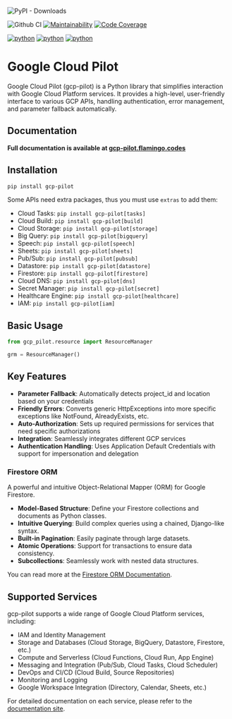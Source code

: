 ![PyPI - Downloads](https://img.shields.io/pypi/dm/gcp-pilot)

![Github CI](https://github.com/flamingo-run/gcp-pilot/workflows/Github%20CI/badge.svg)
[![Maintainability](https://qlty.sh/badges/e65aa986-7aeb-436c-9340-9aa19ef3edaa/maintainability.svg)](https://qlty.sh/gh/flamingo-run/projects/gcp-pilot)
[![Code Coverage](https://qlty.sh/badges/e65aa986-7aeb-436c-9340-9aa19ef3edaa/test_coverage.svg)](https://qlty.sh/gh/flamingo-run/projects/gcp-pilot)

[![python](https://img.shields.io/badge/python-3.11-blue.svg)]() [![python](https://img.shields.io/badge/python-3.12-blue.svg)]() [![python](https://img.shields.io/badge/python-3.13-blue.svg)]()

# Google Cloud Pilot

Google Cloud Pilot (gcp-pilot) is a Python library that simplifies interaction with Google Cloud Platform services. It provides a high-level, user-friendly interface to various GCP APIs, handling authentication, error management, and parameter fallback automatically.

## Documentation

**Full documentation is available at [gcp-pilot.flamingo.codes](https://gcp-pilot.flamingo.codes)**

## Installation

```bash
pip install gcp-pilot
```

Some APIs need extra packages, thus you must use `extras` to add them:

- Cloud Tasks: `pip install gcp-pilot[tasks]`
- Cloud Build: `pip install gcp-pilot[build]`
- Cloud Storage: `pip install gcp-pilot[storage]`
- Big Query: `pip install gcp-pilot[bigquery]`
- Speech: `pip install gcp-pilot[speech]`
- Sheets: `pip install gcp-pilot[sheets]`
- Pub/Sub: `pip install gcp-pilot[pubsub]`
- Datastore: `pip install gcp-pilot[datastore]`
- Firestore: `pip install gcp-pilot[firestore]`
- Cloud DNS: `pip install gcp-pilot[dns]`
- Secret Manager: `pip install gcp-pilot[secret]`
- Healthcare Engine: `pip install gcp-pilot[healthcare]`
- IAM: `pip install gcp-pilot[iam]`

## Basic Usage

```python
from gcp_pilot.resource import ResourceManager

grm = ResourceManager()
```

## Key Features

- **Parameter Fallback**: Automatically detects project_id and location based on your credentials
- **Friendly Errors**: Converts generic HttpExceptions into more specific exceptions like NotFound, AlreadyExists, etc.
- **Auto-Authorization**: Sets up required permissions for services that need specific authorizations
- **Integration**: Seamlessly integrates different GCP services
- **Authentication Handling**: Uses Application Default Credentials with support for impersonation and delegation

### Firestore ORM

A powerful and intuitive Object-Relational Mapper (ORM) for Google Firestore.

- **Model-Based Structure**: Define your Firestore collections and documents as Python classes.
- **Intuitive Querying**: Build complex queries using a chained, Django-like syntax.
- **Built-in Pagination**: Easily paginate through large datasets.
- **Atomic Operations**: Support for transactions to ensure data consistency.
- **Subcollections**: Seamlessly work with nested data structures.

You can read more at the [Firestore ORM Documentation](https://gcp-pilot.flamingo.codes/services/firestore).

## Supported Services

gcp-pilot supports a wide range of Google Cloud Platform services, including:

- IAM and Identity Management
- Storage and Databases (Cloud Storage, BigQuery, Datastore, Firestore, etc.)
- Compute and Serverless (Cloud Functions, Cloud Run, App Engine)
- Messaging and Integration (Pub/Sub, Cloud Tasks, Cloud Scheduler)
- DevOps and CI/CD (Cloud Build, Source Repositories)
- Monitoring and Logging
- Google Workspace Integration (Directory, Calendar, Sheets, etc.)

For detailed documentation on each service, please refer to the [documentation site](https://github.com/flamingo-run/gcp-pilot/tree/main/docs).
